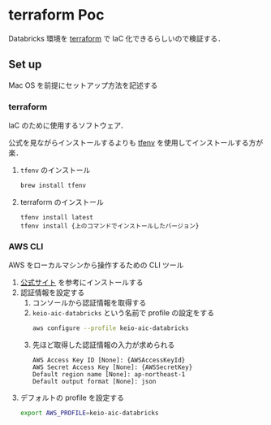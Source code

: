 # terraform Poc

Databricks 環境を [terraform](https://www.terraform.io/) で IaC 化できるらしいので検証する．

## Set up

Mac OS を前提にセットアップ方法を記述する

### terraform

IaC のために使用するソフトウェア．

公式を見ながらインストールするよりも [tfenv](https://github.com/tfutils/tfenv) を使用してインストールする方が楽．

1. `tfenv` のインストール
   ```bash
   brew install tfenv
   ```
1. terraform のインストール
   ```
   tfenv install latest
   tfenv install {上のコマンドでインストールしたバージョン}
   ```

### AWS CLI

AWS をローカルマシンから操作するための CLI ツール

1. [公式サイト](https://docs.aws.amazon.com/ja_jp/cli/latest/userguide/getting-started-install.html) を参考にインストールする
1. 認証情報を設定する
   1. コンソールから認証情報を取得する
   1. `keio-aic-databricks` という名前で profile の設定をする
      ```bash
      aws configure --profile keio-aic-databricks
      ```
   1. 先ほど取得した認証情報の入力が求められる
      ```
      AWS Access Key ID [None]: {AWSAccessKeyId}
      AWS Secret Access Key [None]: {AWSSecretKey}
      Default region name [None]: ap-northeast-1
      Default output format [None]: json
      ```
1. デフォルトの profile を設定する
   ```bash
   export AWS_PROFILE=keio-aic-databricks
   ```
